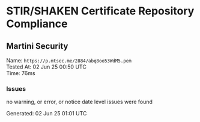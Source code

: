 # STIR/SHAKEN Certificate Repository Compliance

## Martini Security

Name: `https://p.mtsec.me/2884/abq8oo53WdM5.pem`\
Tested At: 02 Jun 25 00:50 UTC\
Time: 76ms

### Issues

no warning, or error, or notice date level issues were found

Generated: 02 Jun 25 01:01 UTC